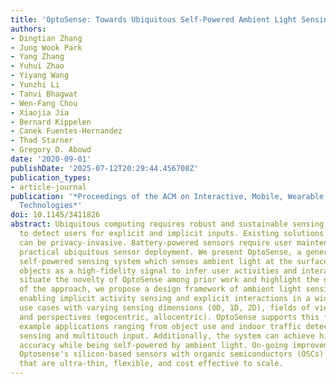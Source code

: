 ```yaml
---
title: 'OptoSense: Towards Ubiquitous Self-Powered Ambient Light Sensing Surfaces'
authors:
- Dingtian Zhang
- Jung Wook Park
- Yang Zhang
- Yuhui Zhao
- Yiyang Wang
- Yunzhi Li
- Tanvi Bhagwat
- Wen-Fang Chou
- Xiaojia Jia
- Bernard Kippelen
- Canek Fuentes-Hernandez
- Thad Starner
- Gregory D. Abowd
date: '2020-09-01'
publishDate: '2025-07-12T20:29:44.456708Z'
publication_types:
- article-journal
publication: '*Proceedings of the ACM on Interactive, Mobile, Wearable and Ubiquitous
  Technologies*'
doi: 10.1145/3411826
abstract: Ubiquitous computing requires robust and sustainable sensing techniques
  to detect users for explicit and implicit inputs. Existing solutions with cameras
  can be privacy-invasive. Battery-powered sensors require user maintenance, preventing
  practical ubiquitous sensor deployment. We present OptoSense, a general-purpose
  self-powered sensing system which senses ambient light at the surface level of everyday
  objects as a high-fidelity signal to infer user activities and interactions. To
  situate the novelty of OptoSense among prior work and highlight the generalizability
  of the approach, we propose a design framework of ambient light sensing surfaces,
  enabling implicit activity sensing and explicit interactions in a wide range of
  use cases with varying sensing dimensions (0D, 1D, 2D), fields of view (wide, narrow),
  and perspectives (egocentric, allocentric). OptoSense supports this framework through
  example applications ranging from object use and indoor traffic detection, to liquid
  sensing and multitouch input. Additionally, the system can achieve high detection
  accuracy while being self-powered by ambient light. On-going improvements that replace
  Optosense's silicon-based sensors with organic semiconductors (OSCs) enable devices
  that are ultra-thin, flexible, and cost effective to scale.
---
```

